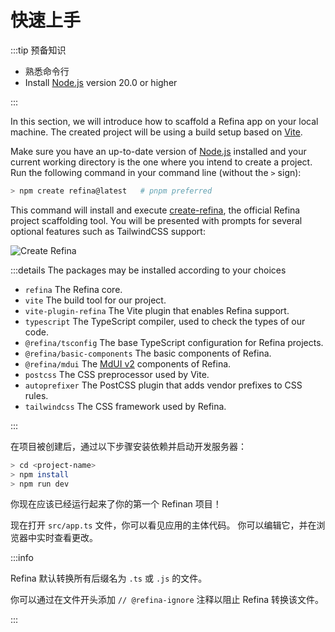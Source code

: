 # 快速上手

:::tip 预备知识

- 熟悉命令行
- Install [Node.js](https://nodejs.org/) version 20.0 or higher

:::

In this section, we will introduce how to scaffold a Refina app on your local machine. The created project will be using a build setup based on [Vite](https://vitejs.dev).

Make sure you have an up-to-date version of [Node.js](https://nodejs.org/) installed and your current working directory is the one where you intend to create a project. Run the following command in your command line (without the `>` sign):

```sh
> npm create refina@latest   # pnpm preferred
```

This command will install and execute [create-refina](https://github.com/refinajs/refina/tree/main/packages/creator), the official Refina project scaffolding tool. You will be presented with prompts for several optional features such as TailwindCSS support:

![Create Refina](/media/create-refina.png)

:::details The packages may be installed according to your choices

- `refina` The Refina core.
- `vite` The build tool for our project.
- `vite-plugin-refina` The Vite plugin that enables Refina support.
- `typescript` The TypeScript compiler, used to check the types of our code.
- `@refina/tsconfig` The base TypeScript configuration for Refina projects.
- `@refina/basic-components` The basic components of Refina.
- `@refina/mdui` The [MdUI v2](https://mdui.org/) components of Refina.
- `postcss` The CSS preprocessor used by Vite.
- `autoprefixer` The PostCSS plugin that adds vendor prefixes to CSS rules.
- `tailwindcss` The CSS framework used by Refina.

:::

在项目被创建后，通过以下步骤安装依赖并启动开发服务器：

```sh
> cd <project-name>
> npm install
> npm run dev
```

你现在应该已经运行起来了你的第一个 Refinan 项目！

现在打开 `src/app.ts` 文件，你可以看见应用的主体代码。 你可以编辑它，并在浏览器中实时查看更改。

:::info

Refina 默认转换所有后缀名为 `.ts` 或 `.js` 的文件。

你可以通过在文件开头添加 `// @refina-ignore` 注释以阻止 Refina 转换该文件。

:::
